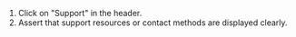 1. Click on "Support" in the header.
2. Assert that support resources or contact methods are displayed clearly.